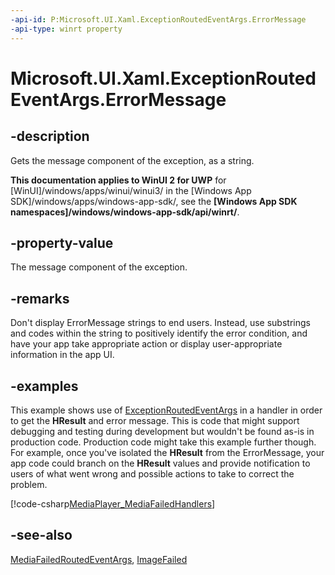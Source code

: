 ```yaml
---
-api-id: P:Microsoft.UI.Xaml.ExceptionRoutedEventArgs.ErrorMessage
-api-type: winrt property
---
```


<!-- Property syntax
public string ErrorMessage { get; }
-->

# Microsoft.UI.Xaml.ExceptionRoutedEventArgs.ErrorMessage

## -description
Gets the message component of the exception, as a string.

**This documentation applies to WinUI 2 for UWP** for [WinUI]/windows/apps/winui/winui3/ in the [Windows App SDK]/windows/apps/windows-app-sdk/, see the **[Windows App SDK namespaces]/windows/windows-app-sdk/api/winrt/**.

## -property-value
The message component of the exception.

## -remarks
Don't display ErrorMessage strings to end users. Instead, use substrings and codes within the string to positively identify the error condition, and have your app take appropriate action or display user-appropriate information in the app UI.

## -examples
This example shows use of [ExceptionRoutedEventArgs](exceptionroutedeventargs.md) in a handler in order to get the **HResult** and error message. This is code that might support debugging and testing during development but wouldn't be found as-is in production code. Production code might take this example further though. For example, once you've isolated the **HResult** from the ErrorMessage, your app code could branch on the **HResult** values and provide notification to users of what went wrong and possible actions to take to correct the problem.



[!code-csharp[MediaPlayer_MediaFailedHandlers](../microsoft.ui.xaml/code/MediaPlayerQuickStart/csharp/MainPage.xaml.cs#SnippetMediaPlayer_MediaFailedHandlers)]

## -see-also
[MediaFailedRoutedEventArgs](mediafailedroutedeventargs.md), [ImageFailed](../microsoft.ui.xaml.controls/image_imagefailed.md)
